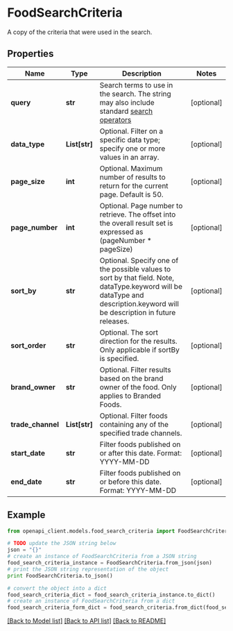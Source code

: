# FoodSearchCriteria

A copy of the criteria that were used in the search.

## Properties
Name | Type | Description | Notes
------------ | ------------- | ------------- | -------------
**query** | **str** | Search terms to use in the search. The string may also include standard [search operators](https://fdc.nal.usda.gov/help.html#bkmk-2) | [optional] 
**data_type** | **List[str]** | Optional. Filter on a specific data type; specify one or more values in an array. | [optional] 
**page_size** | **int** | Optional. Maximum number of results to return for the current page. Default is 50. | [optional] 
**page_number** | **int** | Optional. Page number to retrieve. The offset into the overall result set is expressed as (pageNumber * pageSize) | [optional] 
**sort_by** | **str** | Optional. Specify one of the possible values to sort by that field. Note, dataType.keyword will be dataType and description.keyword will be description in future releases. | [optional] 
**sort_order** | **str** | Optional. The sort direction for the results. Only applicable if sortBy is specified. | [optional] 
**brand_owner** | **str** | Optional. Filter results based on the brand owner of the food. Only applies to Branded Foods. | [optional] 
**trade_channel** | **List[str]** | Optional. Filter foods containing any of the specified trade channels. | [optional] 
**start_date** | **str** | Filter foods published on or after this date. Format: YYYY-MM-DD | [optional] 
**end_date** | **str** | Filter foods published on or before this date. Format: YYYY-MM-DD | [optional] 

## Example

```python
from openapi_client.models.food_search_criteria import FoodSearchCriteria

# TODO update the JSON string below
json = "{}"
# create an instance of FoodSearchCriteria from a JSON string
food_search_criteria_instance = FoodSearchCriteria.from_json(json)
# print the JSON string representation of the object
print FoodSearchCriteria.to_json()

# convert the object into a dict
food_search_criteria_dict = food_search_criteria_instance.to_dict()
# create an instance of FoodSearchCriteria from a dict
food_search_criteria_form_dict = food_search_criteria.from_dict(food_search_criteria_dict)
```
[[Back to Model list]](../README.md#documentation-for-models) [[Back to API list]](../README.md#documentation-for-api-endpoints) [[Back to README]](../README.md)


